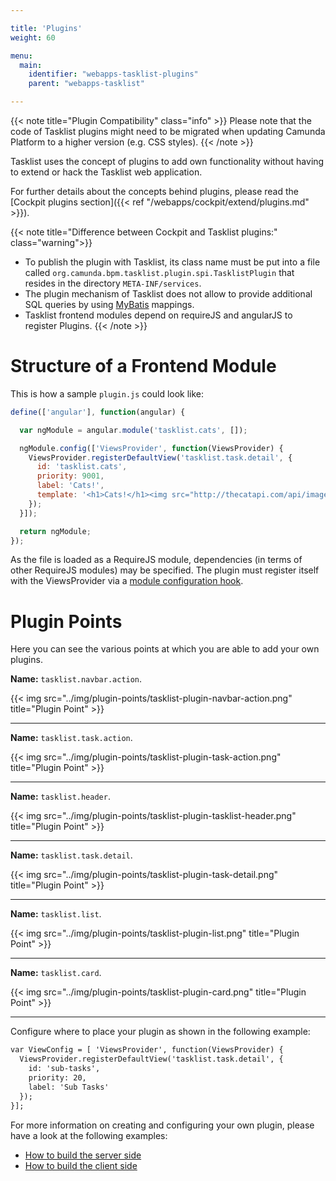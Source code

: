 ```yaml
---

title: 'Plugins'
weight: 60

menu:
  main:
    identifier: "webapps-tasklist-plugins"
    parent: "webapps-tasklist"

---
```


{{< note title="Plugin Compatibility" class="info" >}}
  Please note that the code of Tasklist plugins might need to be migrated when updating Camunda Platform to a higher version (e.g. CSS styles).
{{< /note >}}

Tasklist uses the concept of plugins to add own functionality without having to extend or hack the Tasklist web application.

For further details about the concepts behind plugins, please read the [Cockpit plugins section]({{< ref "/webapps/cockpit/extend/plugins.md" >}}).

{{< note title="Difference between Cockpit and Tasklist plugins:" class="warning">}}
  * To publish the plugin with Tasklist, its class name must be put into a file called ```org.camunda.bpm.tasklist.plugin.spi.TasklistPlugin``` that resides in the directory ```META-INF/services```.
  * The plugin mechanism of Tasklist does not allow to provide additional SQL queries by using [MyBatis](http://www.mybatis.org/) mappings.
  * Tasklist frontend modules depend on requireJS and angularJS to register Plugins. 
{{< /note >}}

# Structure of a Frontend Module
This is how a sample `plugin.js` could look like:
```Javascript
define(['angular'], function(angular) {

  var ngModule = angular.module('tasklist.cats', []);

  ngModule.config(['ViewsProvider', function(ViewsProvider) {
    ViewsProvider.registerDefaultView('tasklist.task.detail', {
      id: 'tasklist.cats',
      priority: 9001,
      label: 'Cats!',
      template: '<h1>Cats!</h1><img src="http://thecatapi.com/api/images/get?size=medium" width="400" />',
    });
  }]);

  return ngModule;
});
```
As the file is loaded as a RequireJS module, dependencies (in terms of other RequireJS modules) may be specified. The plugin must register itself with the ViewsProvider via a [module configuration hook](https://docs.angularjs.org/api/ng/type/angular.Module#config).

# Plugin Points

Here you can see the various points at which you are able to add your own plugins.


**Name:** `tasklist.navbar.action`.

{{< img src="../img/plugin-points/tasklist-plugin-navbar-action.png" title="Plugin Point" >}}

---

**Name:** `tasklist.task.action`.

{{< img src="../img/plugin-points/tasklist-plugin-task-action.png" title="Plugin Point" >}}

---

**Name:** `tasklist.header`.

{{< img src="../img/plugin-points/tasklist-plugin-tasklist-header.png" title="Plugin Point" >}}

---

**Name:** `tasklist.task.detail`.

{{< img src="../img/plugin-points/tasklist-plugin-task-detail.png" title="Plugin Point" >}}

---

**Name:** `tasklist.list`.

{{< img src="../img/plugin-points/tasklist-plugin-list.png" title="Plugin Point" >}}

---

**Name:** `tasklist.card`.

{{< img src="../img/plugin-points/tasklist-plugin-card.png" title="Plugin Point" >}}

---

Configure where to place your plugin as shown in the following example:

```html
var ViewConfig = [ 'ViewsProvider', function(ViewsProvider) {
  ViewsProvider.registerDefaultView('tasklist.task.detail', {
    id: 'sub-tasks',
    priority: 20,
    label: 'Sub Tasks'
  });
}];
```

For more information on creating and configuring your own plugin, please have a look at the following examples:

* [How to build the server side](https://github.com/camunda/camunda-bpm-webapp/tree/master/src/main/java/org/camunda/bpm/tasklist/impl/plugin)
* [How to build the client side](https://github.com/camunda/camunda-bpm-webapp/tree/master/ui/tasklist/plugins/standaloneTask/app)

